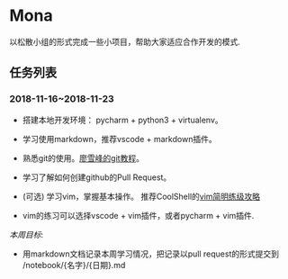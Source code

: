 # Mona
以松散小组的形式完成一些小项目，帮助大家适应合作开发的模式.

## 任务列表

### 2018-11-16~2018-11-23

* 搭建本地开发环境： pycharm + python3 + virtualenv。
* 学习使用markdown，推荐vscode + markdown插件。
* 熟悉git的使用。[廖雪峰的git教程](https://www.liaoxuefeng.com/wiki/0013739516305929606dd18361248578c67b8067c8c017b000)。
* 学习了解如何创建github的Pull Request。

* (可选) 学习vim，掌握基本操作。 推荐CoolShell的[vim简明练级攻略](https://coolshell.cn/articles/5426.html)
* vim的练习可以选择vscode + vim插件，或者pycharm + vim插件.

_本周目标_:

* 用markdown文档记录本周学习情况，把记录以pull request的形式提交到 /notebook/{名字}/{日期}.md
